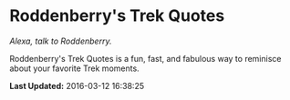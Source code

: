 # Roddenberry's Trek Quotes
*Alexa, talk to Roddenberry.*

Roddenberry's Trek Quotes is a fun, fast, and fabulous way to reminisce about your favorite Trek moments.

**Last Updated:** 2016-03-12 16:38:25